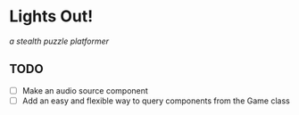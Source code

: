 # Lights Out!

*a stealth puzzle platformer*

## TODO
- [ ] Make an audio source component
- [ ] Add an easy and flexible way to query components from the Game class
